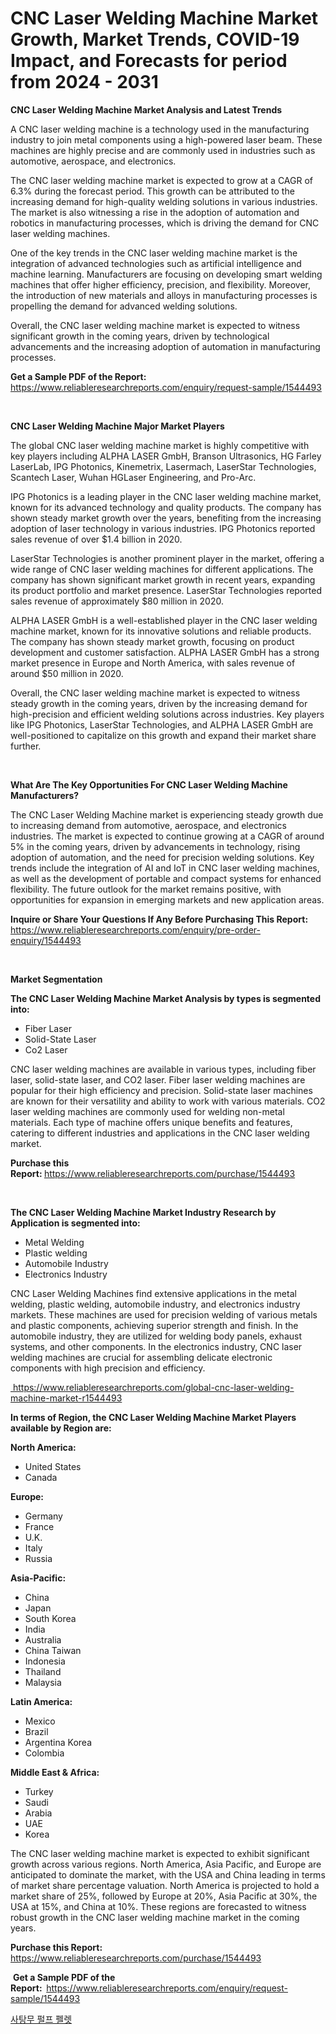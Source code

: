 <p><h1>CNC Laser Welding Machine Market Growth, Market Trends, COVID-19 Impact, and Forecasts for period from 2024 - 2031</h1></p><p><strong>CNC Laser Welding Machine Market Analysis and Latest Trends</strong></p>
<p><p>A CNC laser welding machine is a technology used in the manufacturing industry to join metal components using a high-powered laser beam. These machines are highly precise and are commonly used in industries such as automotive, aerospace, and electronics.</p><p>The CNC laser welding machine market is expected to grow at a CAGR of 6.3% during the forecast period. This growth can be attributed to the increasing demand for high-quality welding solutions in various industries. The market is also witnessing a rise in the adoption of automation and robotics in manufacturing processes, which is driving the demand for CNC laser welding machines.</p><p>One of the key trends in the CNC laser welding machine market is the integration of advanced technologies such as artificial intelligence and machine learning. Manufacturers are focusing on developing smart welding machines that offer higher efficiency, precision, and flexibility. Moreover, the introduction of new materials and alloys in manufacturing processes is propelling the demand for advanced welding solutions.</p><p>Overall, the CNC laser welding machine market is expected to witness significant growth in the coming years, driven by technological advancements and the increasing adoption of automation in manufacturing processes.</p></p>
<p><strong>Get a Sample PDF of the Report:&nbsp;</strong> <a href="https://www.reliableresearchreports.com/enquiry/request-sample/1544493">https://www.reliableresearchreports.com/enquiry/request-sample/1544493</a></p>
<p>&nbsp;</p>
<p><strong>CNC Laser Welding Machine Major Market Players</strong></p>
<p><p>The global CNC laser welding machine market is highly competitive with key players including ALPHA LASER GmbH, Branson Ultrasonics, HG Farley LaserLab, IPG Photonics, Kinemetrix, Lasermach, LaserStar Technologies, Scantech Laser, Wuhan HGLaser Engineering, and Pro-Arc.</p><p>IPG Photonics is a leading player in the CNC laser welding machine market, known for its advanced technology and quality products. The company has shown steady market growth over the years, benefiting from the increasing adoption of laser technology in various industries. IPG Photonics reported sales revenue of over $1.4 billion in 2020.</p><p>LaserStar Technologies is another prominent player in the market, offering a wide range of CNC laser welding machines for different applications. The company has shown significant market growth in recent years, expanding its product portfolio and market presence. LaserStar Technologies reported sales revenue of approximately $80 million in 2020.</p><p>ALPHA LASER GmbH is a well-established player in the CNC laser welding machine market, known for its innovative solutions and reliable products. The company has shown steady market growth, focusing on product development and customer satisfaction. ALPHA LASER GmbH has a strong market presence in Europe and North America, with sales revenue of around $50 million in 2020.</p><p>Overall, the CNC laser welding machine market is expected to witness steady growth in the coming years, driven by the increasing demand for high-precision and efficient welding solutions across industries. Key players like IPG Photonics, LaserStar Technologies, and ALPHA LASER GmbH are well-positioned to capitalize on this growth and expand their market share further.</p></p>
<p>&nbsp;</p>
<p><strong>What Are The Key Opportunities For CNC Laser Welding Machine Manufacturers?</strong></p>
<p><p>The CNC Laser Welding Machine market is experiencing steady growth due to increasing demand from automotive, aerospace, and electronics industries. The market is expected to continue growing at a CAGR of around 5% in the coming years, driven by advancements in technology, rising adoption of automation, and the need for precision welding solutions. Key trends include the integration of AI and IoT in CNC laser welding machines, as well as the development of portable and compact systems for enhanced flexibility. The future outlook for the market remains positive, with opportunities for expansion in emerging markets and new application areas.</p></p>
<p><strong>Inquire or Share Your Questions If Any Before Purchasing This Report:</strong> <a href="https://www.reliableresearchreports.com/enquiry/pre-order-enquiry/1544493">https://www.reliableresearchreports.com/enquiry/pre-order-enquiry/1544493</a></p>
<p>&nbsp;</p>
<p><strong>Market Segmentation</strong></p>
<p><strong>The CNC Laser Welding Machine Market Analysis by types is segmented into:</strong></p>
<p><ul><li>Fiber Laser</li><li>Solid-State Laser</li><li>Co2 Laser</li></ul></p>
<p><p>CNC laser welding machines are available in various types, including fiber laser, solid-state laser, and CO2 laser. Fiber laser welding machines are popular for their high efficiency and precision. Solid-state laser machines are known for their versatility and ability to work with various materials. CO2 laser welding machines are commonly used for welding non-metal materials. Each type of machine offers unique benefits and features, catering to different industries and applications in the CNC laser welding market.</p></p>
<p><strong>Purchase this Report:&nbsp;</strong><a href="https://www.reliableresearchreports.com/purchase/1544493">https://www.reliableresearchreports.com/purchase/1544493</a></p>
<p>&nbsp;</p>
<p><strong>The CNC Laser Welding Machine Market Industry Research by Application is segmented into:</strong></p>
<p><ul><li>Metal Welding</li><li>Plastic welding</li><li>Automobile Industry</li><li>Electronics Industry</li></ul></p>
<p><p>CNC Laser Welding Machines find extensive applications in the metal welding, plastic welding, automobile industry, and electronics industry markets. These machines are used for precision welding of various metals and plastic components, achieving superior strength and finish. In the automobile industry, they are utilized for welding body panels, exhaust systems, and other components. In the electronics industry, CNC laser welding machines are crucial for assembling delicate electronic components with high precision and efficiency.</p></p>
<p><a href="https://www.reliableresearchreports.com/global-cnc-laser-welding-machine-market-r1544493">&nbsp;https://www.reliableresearchreports.com/global-cnc-laser-welding-machine-market-r1544493</a></p>
<p><strong>In terms of Region, the CNC Laser Welding Machine Market Players available by Region are:</strong></p>
<p>
    <p> <strong> North America: </strong>
        <ul>
            <li>United States</li>
            <li>Canada</li>
        </ul>
        </p> 
    <p> <strong> Europe: </strong>
        <ul>
            <li>Germany</li>
            <li>France</li>
            <li>U.K.</li>
            <li>Italy</li>
            <li>Russia</li>
        </ul>
        </p> 
    <p> <strong> Asia-Pacific: </strong>
        <ul>
            <li>China</li>
            <li>Japan</li>
            <li>South Korea</li>
            <li>India</li>
            <li>Australia</li>
            <li>China Taiwan</li>
            <li>Indonesia</li>
            <li>Thailand</li>
            <li>Malaysia</li>
        </ul>
        </p> 
    <p> <strong> Latin America: </strong>
        <ul>
            <li>Mexico</li>
            <li>Brazil</li>
            <li>Argentina Korea</li>
            <li>Colombia</li>
        </ul>
        </p> 
    <p> <strong> Middle East & Africa: </strong>
        <ul>
            <li>Turkey</li>
            <li>Saudi</li>
            <li>Arabia</li>
            <li>UAE</li>
            <li>Korea</li>
        </ul>
    </p>
    </p>
<p><p>The CNC laser welding machine market is expected to exhibit significant growth across various regions. North America, Asia Pacific, and Europe are anticipated to dominate the market, with the USA and China leading in terms of market share percentage valuation. North America is projected to hold a market share of 25%, followed by Europe at 20%, Asia Pacific at 30%, the USA at 15%, and China at 10%. These regions are forecasted to witness robust growth in the CNC laser welding machine market in the coming years.</p></p>
<p><strong>Purchase this Report: </strong><a href="https://www.reliableresearchreports.com/purchase/1544493">https://www.reliableresearchreports.com/purchase/1544493</a></p>
<p>&nbsp;<strong>Get a Sample PDF of the Report:&nbsp;&nbsp;</strong><a href="https://www.reliableresearchreports.com/enquiry/request-sample/1544493">https://www.reliableresearchreports.com/enquiry/request-sample/1544493</a></p>
<p><strong></strong></p>
<p><p><a href="https://github.com/LanceOlsotn8978/Market-Research-Report-List-1/blob/main/667292425761.md">사탕무 펄프 펠렛</a></p></p>